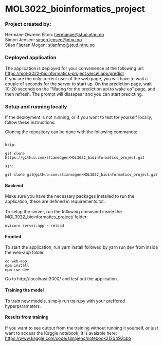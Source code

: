 # MOL3022_bioinformatics_project
 
### Project created by:
Hermann Owrenn Elton: hermanoe@stud.ntnu.no
<br>
Simon Jensen: simon.jensen@ntnu.no
<br>
Stian Fjæran Mogen: stianfmo@stud.ntnu.no

### Deployed application

The application is deployed for your convenience at the following url: https://mol-3022-bioinformatics-project.vercel.app/predict
<br>
If you are the only current user of the web page, you will have to wait a couple of seconds for the server to start up. On the prediction page, wait 10-20 seconds on the "Wating for the prediction api to wake up" page, and then refresh. The prompt will dissapear and you can start predicting. 

### Setup and running locally

If the deployment is not running, or if you want to test for yourself locally, follow these instructions: 

Cloning the repository can be done with the following commands: 
```angular2html

http:

git clone https://github.com/stianmogen/MOL3022_bioinformatics_project.git

ssh:

git clone git@github.com:stianmogen/MOL3022_bioinformatics_project.git
```

#### Backend 

Make sure you have the necessary packages installed to run the application, these are defined in requirements.txt. 
<br><br>
To setup the server, run the following command inside the MOL3022_bioinformatics_project/ folder: 
```angular2html
uvicorn server:app --reload
```

#### Fronted

To start the application, run yarn install followed by yarn run dev from inside the web-app folder
```angular2html
cd web-app
npm install
npm run dev
```
Go to http://localhost:3000/ and test out the application.

#### Training the model

To train new models, simply run train.py with your preffered hyperparameters. 

#### Results from training 

If you want to see output from the training without running it yourself, or just want to access the Kaggle notebook, it is avaiable here: https://www.kaggle.com/code/simojens/notebook212b492bbb
